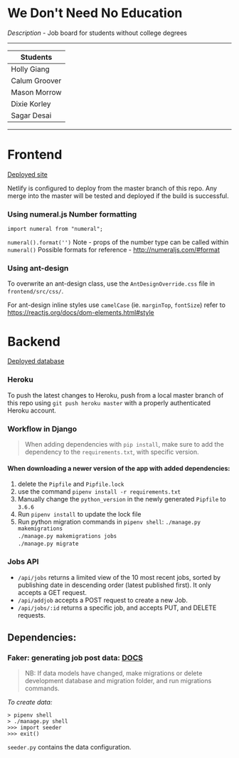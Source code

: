# We Don't Need No Education

_Description_ - Job board for students without college degrees

---

| Students      |
| ------------- |
| Holly Giang   |
| Calum Groover |
| Mason Morrow  |
| Dixie Korley  |
| Sagar Desai   |

---

# Frontend

[Deployed site](https://sharp-bhabha-303aff.netlify.com/)

Netlify is configured to deploy from the master branch of this repo.
Any merge into the master will be tested and deployed if the build is successful.

### Using numeral.js Number formatting

```import numeral from "numeral";```


```numeral().format('')```
Note - props of the number type can be called within `numeral()`
Possible formats for reference - http://numeraljs.com/#format


### Using ant-design

To overwrite an ant-design class, use the `AntDesignOverride.css` file in `frontend/src/css/`.

For ant-design inline styles use `camelCase` (ie. `marginTop`, `fontSize`)
refer to https://reactjs.org/docs/dom-elements.html#style

# Backend

[Deployed database](https://job-board-backend.herokuapp.com/)

### Heroku

To push the latest changes to Heroku, push from a local master branch of this repo using `git push heroku master` with a properly authenticated Heroku account.

### Workflow in Django

>When adding dependencies with `pip install`, make sure to add the dependency to the `requirements.txt`, with specific version.

#### When downloading a newer version of the app with added dependencies:
1.  delete the `Pipfile` and `Pipfile.lock`
2.  use the command `pipenv install -r requirements.txt`
3.  Manually change the `python_version` in the newly generated `Pipfile` to `3.6.6` 
4.  Run `pipenv install` to update the lock file
5.  Run python migration commands in `pipenv shell`: 
    `./manage.py makemigrations` \
    `./manage.py makemigrations jobs` \
    `./manage.py migrate`



### Jobs API

- `/api/jobs` returns a limited view of the 10 most recent jobs, sorted by publishing date in descending order (latest published first). It only accepts a GET request.
- `/api/addjob` accepts a POST request to create a new Job.
- `/api/jobs/:id` returns a specific job, and accepts PUT, and DELETE requests.

## Dependencies:

###  Faker: generating job post data: [DOCS](https://faker.readthedocs.io/en/master/)

> NB:  If data models have changed, make migrations or delete development database and migration folder, and run migrations commands.

*To create data:*

    > pipenv shell
    > ./manage.py shell
    >>> import seeder
    >>> exit()

`seeder.py` contains the data configuration.

